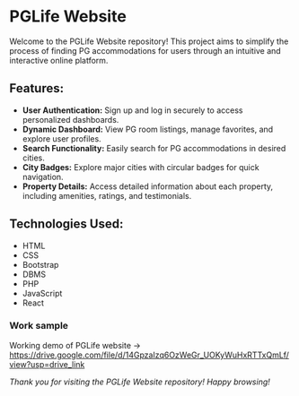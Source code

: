 # PGLife Website

Welcome to the PGLife Website repository! This project aims to simplify the process of finding PG accommodations for users through an intuitive and interactive online platform.

## Features:

- **User Authentication:** Sign up and log in securely to access personalized dashboards.
- **Dynamic Dashboard:** View PG room listings, manage favorites, and explore user profiles.
- **Search Functionality:** Easily search for PG accommodations in desired cities.
- **City Badges:** Explore major cities with circular badges for quick navigation.
- **Property Details:** Access detailed information about each property, including amenities, ratings, and testimonials.

## Technologies Used:

- HTML
- CSS
- Bootstrap
- DBMS
- PHP
- JavaScript
- React

### **Work sample** 
Working demo of PGLife website -> https://drive.google.com/file/d/14GpzaIzq6OzWeGr_UOKyWuHxRTTxQmLf/view?usp=drive_link

_Thank you for visiting the PGLife Website repository! Happy browsing!_
